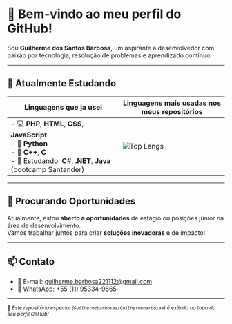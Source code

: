 # 👋 Bem-vindo ao meu perfil do GitHub!

Sou **Guilherme dos Santos Barbosa**, um aspirante a desenvolvedor com paixão por tecnologia, resolução de problemas e aprendizado contínuo.

--- 

## 🌱 Atualmente Estudando

| Linguagens que ja usei                                          | Linguagens mais usadas nos meus repositórios                         |
|--------------------------------------------------------------------|----------------------------------------------------------------------|
| - 💻 **PHP**, **HTML**, **CSS**, **JavaScript** <br> - 🐍 **Python** <br> - 🧠 **C++**, **C** <br> - 🔧 Estudando: **C#**, **.NET**, **Java** (bootcamp Santander) | ![Top Langs](https://github-readme-stats.vercel.app/api/top-langs/?username=Guilhermebarbosaa&layout=compact&langs_count=10&theme=radical) |

---

## 💼 Procurando Oportunidades

Atualmente, estou **aberto a oportunidades** de estágio ou posições júnior na área de desenvolvimento.  
Vamos trabalhar juntos para criar **soluções inovadoras** e de impacto!

---

## 📫 Contato

- 📧 E-mail: [guilherme.barbosa221112@gmail.com](mailto:guilherme.barbosa221112@gmail.com)  
- 📱 WhatsApp: [+55 (11) 95334-9665](https://wa.me/5511953349665)

---

<sub>📌 _Este repositório especial (`Guilhermebarbosaa/Guilhermebarbosaa`) é exibido no topo do seu perfil GitHub!_</sub>
